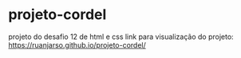 # projeto-cordel
projeto do desafio 12 de html e css
link para visualização do projeto: https://ruanjarso.github.io/projeto-cordel/
